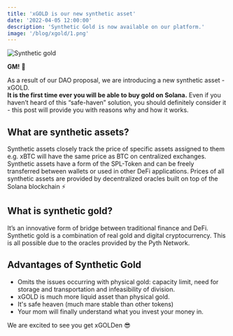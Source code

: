 ```yaml
---
title: 'xGOLD is our new synthetic asset'
date: '2022-04-05 12:00:00'
description: 'Synthetic Gold is now available on our platform.'
image: '/blog/xgold/1.png'
---
```


![Synthetic gold](/blog/xgold/2.png 'horizontal')

**GM!** 👋

As a result of our DAO proposal, we are introducing a new synthetic asset - xGOLD.  
**It is the first time ever you will be able to buy gold on Solana.** Even if you haven’t heard of this “safe-haven” solution, you should definitely consider it - this post will provide you with reasons why and how it works.

## What are synthetic assets?

Synthetic assets closely track the price of specific assets assigned to them e.g. xBTC will have the same price as BTC on centralized exchanges. Synthetic assets have a form of the SPL-Token and can be freely transferred between wallets or used in other DeFi applications. Prices of all synthetic assets are provided by decentralized oracles built on top of the Solana blockchain ⚡

## What is synthetic gold?

It’s an innovative form of bridge between traditional finance and DeFi. Synthetic gold is a combination of real gold and digital cryptocurrency. This is all possible due to the oracles provided by the Pyth Network.

## Advantages of Synthetic Gold

- Omits the issues occurring with physical gold: capacity limit, need for storage and transportation and infeasibility of division.
- xGOLD is much more liquid asset than physical gold.
- It's safe heaven (much mare stable than other tokens)
- Your mom will finally understand what you invest your money in.

We are excited to see you get xGOLDen 😎
